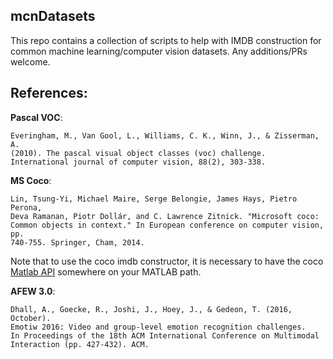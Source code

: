 mcnDatasets
---

This repo contains a collection of scripts to help with IMDB construction 
for common machine learning/computer vision datasets. Any additions/PRs welcome.

References:
---

**Pascal VOC**:

```
Everingham, M., Van Gool, L., Williams, C. K., Winn, J., & Zisserman, A.
(2010). The pascal visual object classes (voc) challenge.
International journal of computer vision, 88(2), 303-338.
```

**MS Coco**:

```
Lin, Tsung-Yi, Michael Maire, Serge Belongie, James Hays, Pietro Perona,
Deva Ramanan, Piotr Dollár, and C. Lawrence Zitnick. "Microsoft coco:
Common objects in context." In European conference on computer vision, pp.
740-755. Springer, Cham, 2014.
```

Note that to use the coco imdb constructor, it is necessary to have the coco
[Matlab API](https://github.com/cocodataset/cocoapi/tree/master/MatlabAPI) somewhere on your MATLAB path.

**AFEW 3.0**:

```
Dhall, A., Goecke, R., Joshi, J., Hoey, J., & Gedeon, T. (2016, October).
Emotiw 2016: Video and group-level emotion recognition challenges.
In Proceedings of the 18th ACM International Conference on Multimodal
Interaction (pp. 427-432). ACM.
```
